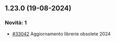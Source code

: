 ## 1.23.0 (19-08-2024)

### Novità: 1
- [#33042](https://parermine.regione.emilia-romagna.it/issues/33042) Aggiornamento librerie obsolete 2024
